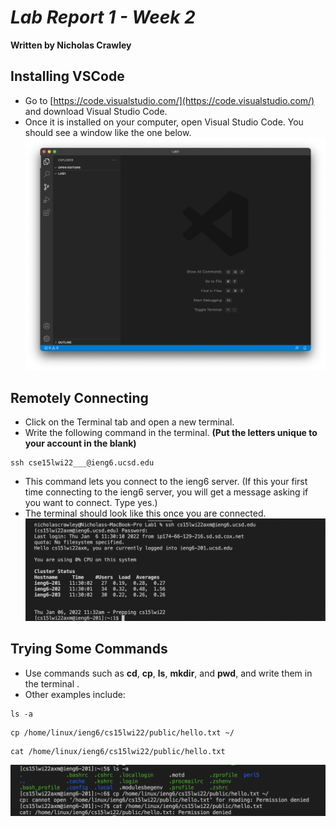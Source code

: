 # *Lab Report 1 - Week 2*
**Written by Nicholas Crawley**

## Installing VSCode
* Go to [https://code.visualstudio.com/](https://code.visualstudio.com/) and download Visual Studio Code.
* Once it is installed on your computer, open Visual Studio Code. You should see a window like the one below.
![Image](lab-1-step-1.png)

## Remotely Connecting
* Click on the Terminal tab and open a new terminal.
* Write the following command in the terminal. **(Put the letters unique to your account in the blank)**
```
ssh cse15lwi22___@ieng6.ucsd.edu
```
* This command lets you connect to the ieng6 server. (If this your first time connecting to the ieng6 server, you will get a message asking if you want to connect. Type yes.)
* The terminal should look like this once you are connected.
![Image](lab-1-step-2.png)

## Trying Some Commands
* Use commands such as **cd**, **cp**, **ls**, **mkdir**, and **pwd**, and write them in the terminal .
* Other examples include:
```
ls -a
```
```
cp /home/linux/ieng6/cs15lwi22/public/hello.txt ~/
```
```
cat /home/linux/ieng6/cs15lwi22/public/hello.txt
```
![Image](lab-1-step-3.png)